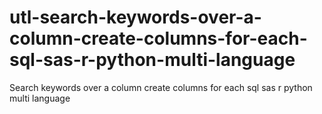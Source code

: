 # utl-search-keywords-over-a-column-create-columns-for-each-sql-sas-r-python-multi-language
Search keywords over a column create columns for each sql sas r python multi language
